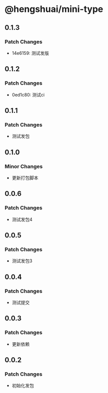 # @hengshuai/mini-type

## 0.1.3

### Patch Changes

- 14e6159: 测试发版

## 0.1.2

### Patch Changes

- 0ed1c80: 测试ci

## 0.1.1

### Patch Changes

- 测试发包

## 0.1.0

### Minor Changes

- 更新打包脚本

## 0.0.6

### Patch Changes

- 测试发包4

## 0.0.5

### Patch Changes

- 测试发包3

## 0.0.4

### Patch Changes

- 测试提交

## 0.0.3

### Patch Changes

- 更新依赖

## 0.0.2

### Patch Changes

- 初始化发包
